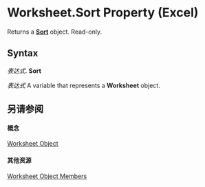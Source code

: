 
# Worksheet.Sort Property (Excel)

Returns a  **[Sort](637ee681-743c-5196-2bfc-4a5bea025295.md)** object. Read-only.


## Syntax

 _表达式_. **Sort**

 _表达式_ A variable that represents a **Worksheet** object.


## 另请参阅


#### 概念


[Worksheet Object](182b705e-854a-81cc-a4b0-59b942de55ae.md)
#### 其他资源


[Worksheet Object Members](http://msdn.microsoft.com/library/f8c1afea-1a1c-f5e4-37e3-52c434c8c157%28Office.15%29.aspx)